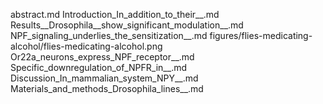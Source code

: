 abstract.md
Introduction_In_addition_to_their__.md
Results__Drosophila__show_significant_modulation__.md
NPF_signaling_underlies_the_sensitization__.md
figures/flies-medicating-alcohol/flies-medicating-alcohol.png
Or22a_neurons_express_NPF_receptor__.md
Specific_downregulation_of_NPFR_in__.md
Discussion_In_mammalian_system_NPY__.md
Materials_and_methods_Drosophila_lines__.md
